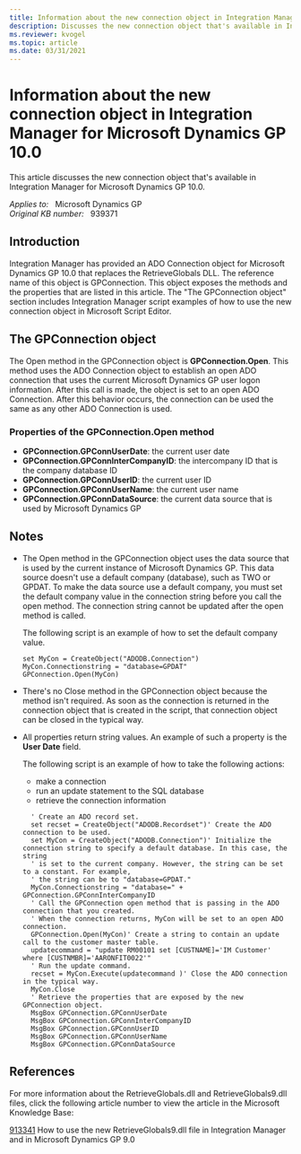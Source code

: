 ```yaml
---
title: Information about the new connection object in Integration Manager for Microsoft Dynamics GP 10.0
description: Discusses the new connection object that's available in Integration Manager for Microsoft Dynamics GP 10.0. This connection object replaces the RetrieveGlobals DLL.
ms.reviewer: kvogel
ms.topic: article
ms.date: 03/31/2021
---
```

# Information about the new connection object in Integration Manager for Microsoft Dynamics GP 10.0

This article discusses the new connection object that's available in Integration Manager for Microsoft Dynamics GP 10.0.

_Applies to:_ &nbsp; Microsoft Dynamics GP  
_Original KB number:_ &nbsp; 939371

## Introduction

Integration Manager has provided an ADO Connection object for Microsoft Dynamics GP 10.0 that replaces the RetrieveGlobals DLL. The reference name of this object is GPConnection. This object exposes the methods and the properties that are listed in this article. The "The GPConnection object" section includes Integration Manager script examples of how to use the new connection object in Microsoft Script Editor.

## The GPConnection object

The Open method in the GPConnection object is **GPConnection.Open**. This method uses the ADO Connection object to establish an open ADO connection that uses the current Microsoft Dynamics GP user logon information. After this call is made, the object is set to an open ADO Connection. After this behavior occurs, the connection can be used the same as any other ADO Connection is used.

### Properties of the GPConnection.Open method

- **GPConnection.GPConnUserDate**: the current user date
- **GPConnection.GPConnInterCompanyID**: the intercompany ID that is the company database ID
- **GPConnection.GPConnUserID**: the current user ID
- **GPConnection.GPConnUserName**: the current user name
- **GPConnection.GPConnDataSource**: the current data source that is used by Microsoft Dynamics GP

## Notes

- The Open method in the GPConnection object uses the data source that is used by the current instance of Microsoft Dynamics GP. This data source doesn't use a default company (database), such as TWO or GPDAT. To make the data source use a default company, you must set the default company value in the connection string before you call the open method. The connection string cannot be updated after the open method is called.
  
    The following script is an example of how to set the default company value.

    ```console
    set MyCon = CreateObject("ADODB.Connection")
    MyCon.Connectionstring = "database=GPDAT"
    GPConnection.Open(MyCon)
    ```

- There's no Close method in the GPConnection object because the method isn't required. As soon as the connection is returned in the connection object that is created in the script, that connection object can be closed in the typical way.

- All properties return string values. An example of such a property is the **User Date** field.

    The following script is an example of how to take the following actions:
  - make a connection
  - run an update statement to the SQL database
  - retrieve the connection information

  ```console
    ' Create an ADO record set.
    set recset = CreateObject("ADODB.Recordset")' Create the ADO connection to be used.
    set MyCon = CreateObject("ADODB.Connection")' Initialize the connection string to specify a default database. In this case, the string
    ' is set to the current company. However, the string can be set to a constant. For example,
    ' the string can be to "database=GPDAT."
    MyCon.Connectionstring = "database=" + GPConnection.GPConnInterCompanyID
    ' Call the GPConnection open method that is passing in the ADO connection that you created. 
    ' When the connection returns, MyCon will be set to an open ADO connection. 
    GPConnection.Open(MyCon)' Create a string to contain an update call to the customer master table.
    updatecommand = "update RM00101 set [CUSTNAME]='IM Customer' where [CUSTNMBR]='AARONFIT0022'"
    ' Run the update command.
    recset = MyCon.Execute(updatecommand )' Close the ADO connection in the typical way.
    MyCon.Close
    ' Retrieve the properties that are exposed by the new GPConnection object.
    MsgBox GPConnection.GPConnUserDate
    MsgBox GPConnection.GPConnInterCompanyID
    MsgBox GPConnection.GPConnUserID
    MsgBox GPConnection.GPConnUserName
    MsgBox GPConnection.GPConnDataSource
    ```

## References

For more information about the RetrieveGlobals.dll and RetrieveGlobals9.dll files, click the following article number to view the article in the Microsoft Knowledge Base:

[913341](https://support.microsoft.com/help/913341) How to use the new RetrieveGlobals9.dll file in Integration Manager and in Microsoft Dynamics GP 9.0
